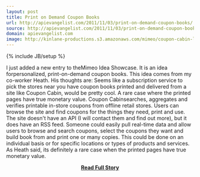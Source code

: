 ```yaml
---
layout: post
title: Print on Demand Coupon Books
url: http://apievangelist.com/2011/11/03/print-on-demand-coupon-books/
source: http://apievangelist.com/2011/11/03/print-on-demand-coupon-books/
domain: apievangelist.com
image: http://kinlane-productions.s3.amazonaws.com/mimeo/coupon-cabin-logo.png
---
```

{% include JB/setup %}<p>
I just added a new entry to theMimeo Idea Showcase. It is an idea forpersonalized, print-on-demand coupon books.
This idea comes from my co-worker Heath. His thoughts are:
Seems like a subscription service to pick the stores near you have coupon books printed and delivered from a site like Coupon Cabin, would be pretty cool. A rare case where the printed pages have true monetary value.
Coupon Cabinsearches, aggregates and verifies printable in-store coupons from offline retail stores. Users can browse the site and find coupons for the things they need, print and use.
The site doesn't have an API (I will contact them and find out more), but it does have an RSS feed. Someone could easily pull real-time data and allow users to browse and search coupons, select the coupons they want and build book from and print one or many copies.
This could be done on an individual basis or for specific locations or types of products and services. As Heath said, its definitely a rare case when the printed pages have true monetary value.</p>
<center><p><a href="http://apievangelist.com/2011/11/03/print-on-demand-coupon-books/" style='padding:25px; font-sze:18px; font-weight: bold;'>Read Full Story</a></p></center>
